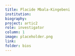 ```yaml
---
title: Placide Mbala-Kingebeni
institution: 
biography:
project: artic2
role: investigator
column: 1
image: placeholder.png 
link: 
folder: bios
---
```


